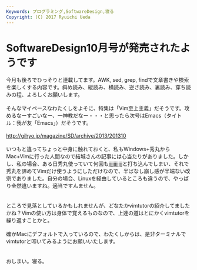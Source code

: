 ```yaml
---
Keywords: プログラミング,SoftwareDesign,寝る
Copyright: (C) 2017 Ryuichi Ueda
---
```


# SoftwareDesign10月号が発売されたようです
今月も後ろでひっそりと連載してます。AWK, sed, grep, findで文章書きや検索を楽しくする内容です。斜め読み、縦読み、横読み、逆さ読み、裏読み、穿ち読みの程、よろしくお願いします。<br />
<br />
そんなマイペースなわたくしをよそに、特集は「Vim至上主義」だそうです。攻めるなーすごいなー、一神教だなー・・・と思ったら次号はEmacs（タイトル：我が友「Emacs」）だそうです。<br />
<br />
<a target="_blank" href="http://gihyo.jp/magazine/SD/archive/2013/201310">http://gihyo.jp/magazine/SD/archive/2013/201310</a><br />
<br />
いつもと違ってちょっと中身に触れておくと、私もWindows+秀丸からMac+Vimに行った人間なので結城さんの記事には心当たりがありました。しかし、私の場合、ある日秀丸使っていて何回もjjjjjjjjjjjと打ち込んでしまい、それで秀丸を諦めてVimだけ使うようにしただけなので、半ばなし崩し感が半端ない改宗でありました。自分の場合、Linuxを経由しているところも違うので、やっぱり全然違いますね。適当ですんません。<br />
<br />
<br />
ところで見落としているかもしれませんが、どなたかvimtutorの紹介してましたかね？Vimの使い方は身体で覚えるものなので、上達の道はとにかくvimtutorを繰り返すことかと。<br />
<br />
確かMacにデフォルトで入っているので、わたくしからは、是非ターミナルでvimtutorと叩いてみるようにお願いいたします。<br />
<br />
<br />
おしまい。寝る。
